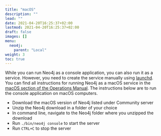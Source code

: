 ```yaml
---
title: "macOS"
description: ""
lead: ""
date: 2021-04-20T16:25:37+02:00
lastmod: 2021-04-20T16:25:37+02:00
draft: false
images: []
menu: 
  neo4j:
    parent: "Local"
weight: 3
toc: true
---
```


While you can run Neo4j as a console application, you can also run it as a service. However, you need to create the service manually using <a href="https://www.launchd.info/">launchd</a>. You can find all instructions for running Neo4j as a macOS service in the <a href="https://neo4j.com/docs/operations-manual/current/installation/osx/#_macos_service">macOS section of the Operations Manual</a>. The instructions below are to run the console application on macOS computers. 

<ul>
    <li>Download the macOS version of Neo4j listed under Community server</li>
    <li>Unzip the Neo4j download in a folder of your choice</li>
    <li>In command line, navigate to the Neo4j folder where you unzipped the download</li>
    <li>Run <code>./bin/neo4j console</code> to start the server</li>
    <li>Run <code>CTRL+C</code> to stop the server</li>
</ul>
